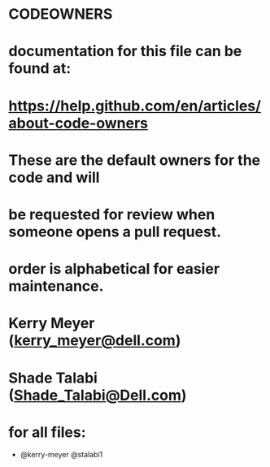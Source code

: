# CODEOWNERS
#
# documentation for this file can be found at:
# https://help.github.com/en/articles/about-code-owners

# These are the default owners for the code and will
# be requested for review when someone opens a pull request.
# order is alphabetical for easier maintenance.
#
# Kerry Meyer (kerry_meyer@dell.com)
# Shade Talabi (Shade_Talabi@Dell.com)

# for all files:
* @kerry-meyer @stalabi1

